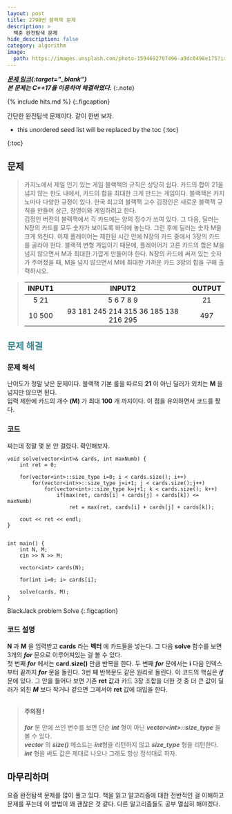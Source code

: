 ```yaml
---
layout: post
title: 2798번 블랙잭 문제
description: >
  백준 완전탐색 문제
hide_description: false
category: algorithm
image:
  path: https://images.unsplash.com/photo-1594692707496-a9dc0498e175?ixid=MXwxMjA3fDB8MHxwaG90by1wYWdlfHx8fGVufDB8fHw%3D&ixlib=rb-1.2.1&auto=format&fit=crop&w=1350&q=80
---
```


***[문제 링크](https://www.acmicpc.net/problem/2798){:target="_blank"}***<br>
***본 문제는 C++17을 이용하여 해결하였다.***
{:.note}

{% include hits.md %}
{:.figcaption}


간단한 완전탐색 문제이다. 같이 한번 보자.

* this unordered seed list will be replaced by the toc
{:toc}


{:toc}

## 문제

>카지노에서 제일 인기 있는 게임 블랙잭의 규칙은 상당히 쉽다. 카드의 합이 21을 넘지 않는 한도 내에서, 카드의 합을 최대한 크게 만드는 게임이다. 블랙잭은 카지노마다 다양한 규정이 있다.
>한국 최고의 블랙잭 고수 김정인은 새로운 블랙잭 규칙을 만들어 상근, 창영이와 게임하려고 한다.<br>
>김정인 버전의 블랙잭에서 각 카드에는 양의 정수가 쓰여 있다. 그 다음, 딜러는 N장의 카드를 모두 숫자가 보이도록 바닥에 놓는다. 그런 후에 딜러는 숫자 M을 크게 외친다.
>이제 플레이어는 제한된 시간 안에 N장의 카드 중에서 3장의 카드를 골라야 한다. 블랙잭 변형 게임이기 때문에, 플레이어가 고른 카드의 합은 M을 넘지 않으면서 M과 최대한 가깝게 만들어야 한다.
>N장의 카드에 써져 있는 숫자가 주어졌을 때, M을 넘지 않으면서 M에 최대한 가까운 카드 3장의 합을 구해 출력하시오.

>INPUT1 | INPUT2 | OUTPUT
>:---:|:---:|:---:
>5 21| 5 6 7 8 9 | 21
>10 500| 93 181 245 214 315 36 185 138 216 295 | 497

## <span style="color:#3a8791;">문제 해결</span>

### 문제 해석

난이도가 정말 낮은 문제이다. 블랙잭 기본 룰을 따르되 **21** 이 아닌 딜러가 외치는 **M** 을 넘지만 않으면 된다. <br>
입력 제한에 카드의 개수 **(M)** 가 최대 **100** 개 까지이다. 이 점을 유의하면서 코드를 짰다.

### 코드

짜는데 정말 몇 분 안 걸렸다. 확인해보자.

<pre><code class="C++">void solve(vector&lt;int&gt;& cards, int maxNumb) {
    int ret = 0;

    for(vector&lt;int&gt;::size_type i=0; i < cards.size(); i++) 
        for(vector&lt;int>&gt::size_type j=i+1; j < cards.size();j++) 
            for(vector&lt;int&gt;::size_type k=j+1; k < cards.size(); k++) 
                if(max(ret, cards[i] + cards[j] + cards[k]) <= maxNumb)
                    ret = max(ret, cards[i] + cards[j] + cards[k]);

    cout << ret << endl;
} 


int main() {
    int N, M;
    cin >> N >> M;

    vector&lt;int&gt; cards(N);

    for(int i=0; i<cards.size(); i++)
        cin >> cards[i];

    solve(cards, M);
}
</code></pre>

BlackJack problem Solve
{:.figcaption}

### 코드 설명 

**N** 과 **M** 을 입력받고 **cards** 라는  **벡터** 에 카드들을 넣는다. 그 다음 **solve** 함수를 보면 3개의 ***for*** 문으로 이루어져있는 걸 볼 수 있다.<br>
첫 번째 ***for*** 에서는 **card.size()** 만큼 반복을 한다. 두 번째 ***for*** 문에서는 **i** 다음 인덱스부터 끝까지 ***for*** 문을 돌린다. 3번 째 반복문도 
같은 원리로 돌린다. 이 코드의 핵심은 ***if*** 문에 있다. 그 안을 들어다 보면 기존 **ret** 값과 카드 3장 조합을 더한 것 중 더 큰 값이 딜러가 외친 ***M*** 보다 작거나 같으면 
그제서야 **ret** 값에 대입을 한다. <br><br>

> **주의점 !** <br><br>
> ***for*** 문 안에 쓰인 변수를 보면 단순 ***int*** 형이 아닌 ***vector\<int>::size_type*** 을 볼 수 있다. <br>
> ***vector*** 의 ***size()*** 메소드는 ***int***형을 리턴하지 않고 ***size_type*** 형을 리턴한다. <br>
> ***int*** 형을 써도 값은 제대로 나오나 그래도 항상 정석대로 하자.

## 마무리하며

요즘 완전탐색 문제를 많이 풀고 있다. 책을 읽고 알고리즘에 대한 전반적인 걸 이해하고 문제를 푸는데 이 방법이 꽤 괜찮은 것 같다. 다른 알고리즘들도 공부 열심히 해야겠다.
